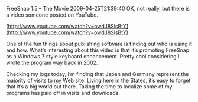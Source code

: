 FreeSnap 1.5 – The Movie
2009-04-25T21:39:40
OK, not really, but there is a video someone posted on YouTube.

[http://www.youtube.com/watch?v=owdJ8SlsBtY](http://www.youtube.com/watch?v=owdJ8SlsBtY)

One of the fun things about publishing software is finding out who is using it and how. What’s interesting about this video is that it’s promoting FreeSnap as a Windows 7 style keyboard enhancement. Pretty cool considering I wrote the program way back in 2002.

Checking my logs today, I’m finding that Japan and Germany represent the majority of visits to my Web site. Living here in the States, it’s easy to forget that it’s a big world out there. Taking the time to localize some of my programs has paid off in visits and downloads.
